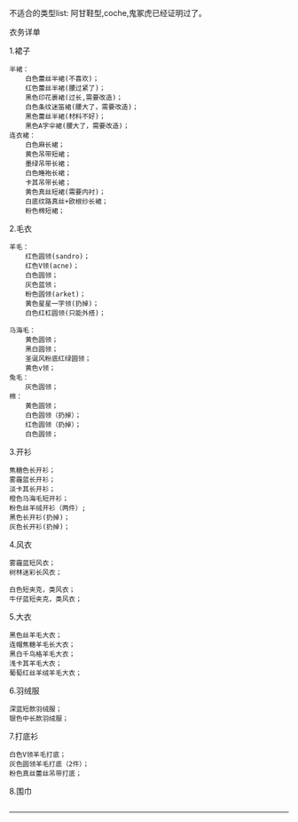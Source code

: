不适合的类型list:
阿甘鞋型,coche,鬼冢虎已经证明过了。


衣务详单

1.裙子

```
半裙：
    白色蕾丝半裙(不喜欢)；
    红色蕾丝半裙(腰过紧了)；
    黑色印花裹裙(过长,需要改造)；
    白色条纹迷笛裙(腰大了，需要改造)；
    黑色蕾丝半裙(材料不好)；
    黑色A字伞裙(腰大了，需要改造)；
连衣裙：
    白色麻长裙；
    黄色吊带短裙；
    墨绿吊带长裙；
    白色睡袍长裙；
    卡其吊带长裙；
    黄色真丝短裙(需要内衬)；
    白底纹路真丝+欧根纱长裙；
    粉色棉短裙；
```

2.毛衣

```mel
羊毛：
    红色圆领(sandro)；
    红色V领(acne)；
    白色圆领；
    灰色蓝领；
    粉色圆领(arket)；
    黄色星星一字领(扔掉)；
    白色红杠圆领(只能外搭)；
    
马海毛：
    黄色圆领；
    黑白圆领；
    圣诞风粉底红绿圆领；
    黄色v领；
兔毛：
    灰色圆领；
棉：
    黄色圆领；
    白色圆领（扔掉）；
    红色圆领（扔掉）；
    白色圆领；    

```

3.开衫

```
焦糖色长开衫；
雾霾蓝长开衫；
淡卡其长开衫；
橙色马海毛短开衫；
粉色丝羊绒开衫（两件）;
黑色长开衫(扔掉)；
灰色长开衫(扔掉)；
```

4.风衣

```
雾霾蓝短风衣；
树林迷彩长风衣；

白色短夹克，类风衣；
牛仔蓝短夹克，类风衣；
```

5.大衣

```
黑色丝羊毛大衣；
连帽焦糖羊毛长大衣；
黑白千鸟格羊毛大衣；
浅卡其羊毛大衣；
葡萄红丝羊绒羊毛大衣；
```

6.羽绒服

```羽绒服
深蓝短款羽绒服；
银色中长款羽绒服；
```

7.打底衫

```
白色V领羊毛打底；
灰色圆领羊毛打底（2件）；
粉色真丝蕾丝吊带打底；
```

8.围巾

```

```









---



